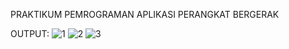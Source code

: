 PRAKTIKUM PEMROGRAMAN APLIKASI PERANGKAT BERGERAK

OUTPUT:
![1](https://user-images.githubusercontent.com/61041484/107423522-ffe8cc80-6b4e-11eb-8ae3-5641cf5796dc.png)
![2](https://user-images.githubusercontent.com/61041484/107423530-024b2680-6b4f-11eb-9c97-b2200ddd8a6d.png)
![3](https://user-images.githubusercontent.com/61041484/107423535-02e3bd00-6b4f-11eb-91f2-c689d566753b.png)
